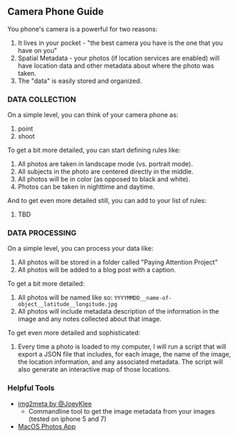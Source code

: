 ## Camera Phone Guide

You phone's camera is a powerful for two reasons:
1. It lives in your pocket - "the best camera you have is the one that you have on you"
2. Spatial Metadata - your photos (if location services are enabled) will have location data and other metadata about where the photo was taken.
3. The "data" is easily stored and organized. 


### DATA COLLECTION

On a simple level, you can think of your camera phone as:
1. point
2. shoot

To get a bit more detailed, you can start defining rules like:
1. All photos are taken in landscape mode (vs. portrait mode).
2. All subjects in the photo are centered directly in the middle.
3. All photos will be in color (as opposed to black and white).
4. Photos can be taken in nighttime and daytime.

   
And to get even more detailed still, you can add to your list of rules:
1. TBD

### DATA PROCESSING

On a simple level, you can process your data like:
1. All photos will be stored in a folder called "Paying Attention Project"
2. All photos will be added to a blog post with a caption.

To get a bit more detailed:
1. All photos will be named like so: `YYYYMMDD__name-of-object__latitude__longitude.jpg`
2. All photos will include metadata description of the information in the image and any notes collected about that image.

To get even more detailed and sophisticated:
1. Every time a photo is loaded to my computer, I will run a script that will export a JSON file that includes, for each image, the name of the image, the location information, and any associated metadata. The script will also generate an interactive map of those locations.

### Helpful Tools

* [img2meta by @JoeyKlee](https://github.com/joeyklee/img2meta)
  * Commandline tool to get the image metadata from your images (tested on iphone 5 and 7)
* [MacOS Photos App](https://www.apple.com/macos/photos/)